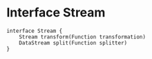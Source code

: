 
# Interface Stream

    interface Stream {
        Stream transform(Function transformation)
        DataStream split(Function splitter)
    }

